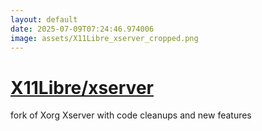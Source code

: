 ```yaml
---
layout: default
date: 2025-07-09T07:24:46.974006
image: assets/X11Libre_xserver_cropped.png
---
```


# [X11Libre/xserver](https://github.com/X11Libre/xserver)

fork of Xorg Xserver with code cleanups and new features
